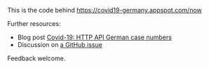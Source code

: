 This is the code behind https://covid19-germany.appspot.com/now

Further resources:

- Blog post [Covid-19: HTTP API German case numbers](https://gehrcke.de/2020/03/covid-19-http-api-for-german-case-numbers/)
- Discussion on [a GitHub issue](https://github.com/iceweasel1/COVID-19-Germany/issues/10)

Feedback welcome.
